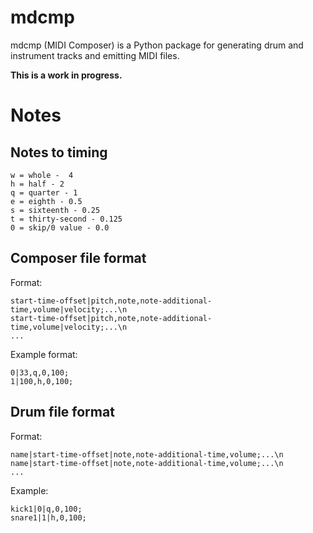 # mdcmp

mdcmp (MIDI Composer) is a Python package for generating drum and instrument tracks and emitting
MIDI files.

**This is a work in progress.**

# Notes

## Notes to timing
```
w = whole -  4
h = half - 2
q = quarter - 1
e = eighth - 0.5
s = sixteenth - 0.25
t = thirty-second - 0.125
0 = skip/0 value - 0.0
```

## Composer file format


Format:
```
start-time-offset|pitch,note,note-additional-time,volume|velocity;...\n
start-time-offset|pitch,note,note-additional-time,volume|velocity;...\n
...
```

Example format:
```
0|33,q,0,100;
1|100,h,0,100;
```

## Drum file format

Format:
```
name|start-time-offset|note,note-additional-time,volume;...\n
name|start-time-offset|note,note-additional-time,volume;...\n
...
```

Example:
```
kick1|0|q,0,100;
snare1|1|h,0,100;
```
